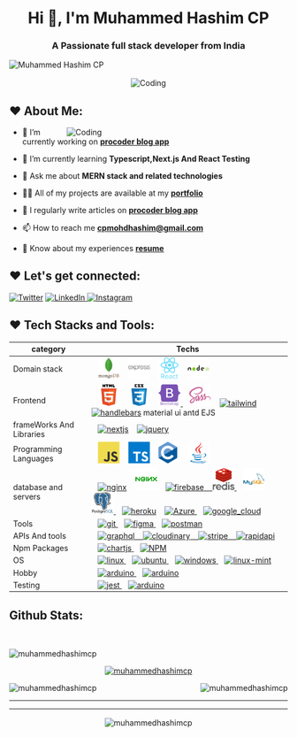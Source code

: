  
 
<!-- ![Banner](https://raw.githubusercontent.com/sreeshilck/sreeshilck/main/banner.jpg) -->

<h1 align="center">Hi 👋, I'm Muhammed Hashim CP</h1>
<h3 align="center">A Passionate full stack developer from India</h3>

<p align="left"> <img src="https://komarev.com/ghpvc/?username=muhammedhashimcp&label=Profile%20views&color=0e75b6&style=flat" alt="Muhammed Hashim CP" /> </p>

<p align="center" ><img align="center" alt="Coding" width="800" src="https://firebasestorage.googleapis.com/v0/b/muhammed-hashim-portfolio.appspot.com/o/personal%2Fmern-crop.png?alt=media&token=5a4225af-f2cc-4ddf-88b7-eb9340305e76"></p>






## ❤️ About Me:
<img align="right" alt="Coding" width="400" src="https://c.tenor.com/qJ5evVs-_uUAAAAC/coding.gif">

<p align="left" >
</p>







- 🔭 I’m currently working on [**procoder blog app**](https://procoderblogapp.netlify.app/)

- 🌱 I’m currently learning **Typescript,Next.js And React Testing**

- 💬 Ask me about **MERN stack and related technologies**

- 👨‍💻 All of my projects are available at my [**portfolio**](https://muhammedhashimportfolio.netlify.app/)
 
- 📝 I regularly write articles on [**procoder blog app**](https://procoderblogapp.netlify.app/)

- 📫 How to reach me **cpmohdhashim@gmail.com**

- 📄 Know about my experiences [**resume**](resume)



## ❤️ Let's get connected:

<p>
<a href="https://twitter.com/cpmohdhashim" target="_blank"><img alt="Twitter" src="https://img.shields.io/badge/twitter-%231DA1F2.svg?&style=for-the-badge&logo=twitter&logoColor=white"  height="30px"/></a> <a href="https://www.linkedin.com/in/muhammed-hashim-9aa2a9143/" target="_blank"><img alt="LinkedIn" src="https://img.shields.io/badge/linkedin-%230077B5.svg?&style=for-the-badge&logo=linkedin&logoColor=white"  height="30px"/> <a href="https://instagram.com" target="_blank"><img alt="Instagram" src="https://img.shields.io/badge/Instagram-E4405F?style=for-the-badge&logo=instagram&logoColor=white"  height="30px"/></a>
</p>

## ❤️ Tech Stacks and Tools:

| category | Techs                       |
| ------------- | ------------- |
| Domain stack  |&nbsp;&nbsp; <a href="https://www.mongodb.com/" target="_blank" rel="noreferrer"> <img src="https://raw.githubusercontent.com/devicons/devicon/master/icons/mongodb/mongodb-original-wordmark.svg" alt="mongodb" width="40" height="40" /></a> &nbsp;&nbsp; <a href="https://expressjs.com" target="_blank" rel="noreferrer"> <img src="https://raw.githubusercontent.com/devicons/devicon/master/icons/express/express-original-wordmark.svg" alt="express" width="40" height="40" /></a> &nbsp;&nbsp; <a href="https://reactjs.org/" target="_blank" rel="noreferrer"> <img src="https://raw.githubusercontent.com/devicons/devicon/master/icons/react/react-original-wordmark.svg" alt="react" width="40" height="40" /></a>&nbsp;&nbsp; <a href="https://nodejs.org" target="_blank" rel="noreferrer"> <img src="https://raw.githubusercontent.com/devicons/devicon/master/icons/nodejs/nodejs-original-wordmark.svg" alt="nodejs" width="40" height="40" /></a>|
| Frontend  |&nbsp;&nbsp; <a href="https://www.w3.org/html/" target="_blank" rel="noreferrer"> <img src="https://raw.githubusercontent.com/devicons/devicon/master/icons/html5/html5-original-wordmark.svg" alt="html5" width="40" height="40" /></a> &nbsp;&nbsp; <a href="https://www.w3schools.com/css/" target="_blank" rel="noreferrer"> <img src="https://raw.githubusercontent.com/devicons/devicon/master/icons/css3/css3-original-wordmark.svg" alt="css3" width="40" height="40" /></a> &nbsp;&nbsp; <a href="https://getbootstrap.com" target="_blank" rel="noreferrer"> <img src="https://raw.githubusercontent.com/devicons/devicon/master/icons/bootstrap/bootstrap-plain-wordmark.svg" alt="bootstrap" width="40" height="40" /> </a> &nbsp;&nbsp; <a href="https://sass-lang.com" target="_blank" rel="noreferrer"> <img src="https://raw.githubusercontent.com/devicons/devicon/master/icons/sass/sass-original.svg" alt="sass" width="40" height="40" /></a> &nbsp;&nbsp; <a href="https://tailwindcss.com/" target="_blank" rel="noreferrer"> <img src="https://www.vectorlogo.zone/logos/tailwindcss/tailwindcss-icon.svg" alt="tailwind" width="40" height="40" /></a> &nbsp;&nbsp; <a href="https://hbs.com/" target="_blank" rel="noreferrer"> <img src="https://www.vectorlogo.zone/logos/handlebarsjs/handlebarsjs-icon.svg" alt="handlebars" width="40" height="40" /></a> material ui antd EJS|	
| frameWorks And Libraries  |&nbsp;&nbsp; <a href="https://nextjs.org/" target="_blank" rel="noreferrer"> <img src="https://cdn.worldvectorlogo.com/logos/nextjs-2.svg" alt="nextjs" width="40" height="40" /></a> &nbsp;&nbsp; <a href="" target="_blank" rel="noreferrer"> <img src="https://www.vectorlogo.zone/logos/jquery/jquery-vertical.svg" alt="jquery" width="40" height="40" /> </a>|		
| Programming Languages |&nbsp;&nbsp; <a href="https://developer.mozilla.org/en-US/docs/Web/JavaScript" target="_blank" rel="noreferrer"> <img src="https://raw.githubusercontent.com/devicons/devicon/master/icons/javascript/javascript-original.svg" alt="javascript" width="40" height="40" /></a>  &nbsp;&nbsp; <a href="https://www.typescriptlang.org/" target="_blank" rel="noreferrer"> <img src="https://raw.githubusercontent.com/devicons/devicon/master/icons/typescript/typescript-original.svg" alt="typescript" width="40" height="40" /></a>&nbsp;&nbsp; <a href="https://www.cprogramming.com/" target="_blank" rel="noreferrer"> <img src="https://raw.githubusercontent.com/devicons/devicon/master/icons/c/c-original.svg" alt="c" width="40" height="40" /></a> &nbsp;&nbsp; <a href="https://www.java.com" target="_blank" rel="noreferrer"> <img src="https://raw.githubusercontent.com/devicons/devicon/master/icons/java/java-original.svg" alt="java" width="40" height="40" /> </a>|
|database and servers|&nbsp;&nbsp; <a href="https://www.AWS.com" target="_blank" rel="noreferrer"> <img src="https://www.vectorlogo.zone/logos/amazon_aws/amazon_aws-icon.svg" alt="nginx" width="40" height="40" /></a> &nbsp;&nbsp; <a href="https://www.nginx.com" target="_blank" rel="noreferrer"> <img src="https://raw.githubusercontent.com/devicons/devicon/master/icons/nginx/nginx-original.svg" alt="nginx" width="40" height="40" /></a> &nbsp;&nbsp; <a href="https://firebase.google.com/" target="_blank" rel="noreferrer"> <img src="https://www.vectorlogo.zone/logos/firebase/firebase-icon.svg" alt="firebase" width="40" height="40" /> &nbsp;&nbsp; <a href="https://redis.io" target="_blank" rel="noreferrer"> <img src="https://raw.githubusercontent.com/devicons/devicon/master/icons/redis/redis-original-wordmark.svg" alt="redis" width="40" height="40" /> </a> &nbsp;&nbsp; <a href="https://www.mysql.com/" target="_blank" rel="noreferrer"> <img src="https://raw.githubusercontent.com/devicons/devicon/master/icons/mysql/mysql-original-wordmark.svg" alt="mysql" width="40" height="40" /></a> &nbsp;&nbsp; <a href="https://www.postgresql.org" target="_blank" rel="noreferrer"> <img src="https://raw.githubusercontent.com/devicons/devicon/master/icons/postgresql/postgresql-original-wordmark.svg" alt="postgresql" width="40" height="40" /> </a>&nbsp;&nbsp; <a href="https://heroku.com" target="_blank" rel="noreferrer"> <img src="https://www.vectorlogo.zone/logos/heroku/heroku-icon.svg" alt="heroku" width="40" height="40" /></a> &nbsp;&nbsp; <a href="" target="_blank" rel="noreferrer"> <img src="https://www.vectorlogo.zone/logos/microsoft_azure/microsoft_azure-icon.svg" alt="Azure" width="40" height="40" /> </a> &nbsp;&nbsp; <a href="" target="_blank" rel="noreferrer"> <img src="https://www.vectorlogo.zone/logos/google_cloud/google_cloud-icon.svg" alt="google_cloud" width="40" height="40" /></a>|
|Tools|&nbsp;&nbsp; <a href="https://git-scm.com/" target="_blank" rel="noreferrer"> <img src="https://www.vectorlogo.zone/logos/git-scm/git-scm-icon.svg" alt="git" width="40" height="40" /> </a>&nbsp;&nbsp; <a href="https://www.figma.com/" target="_blank" rel="noreferrer"> <img src="https://www.vectorlogo.zone/logos/figma/figma-icon.svg" alt="figma" width="40" height="40" /> </a> &nbsp;&nbsp; <a href="https://postman.com" target="_blank" rel="noreferrer"> <img src="https://www.vectorlogo.zone/logos/getpostman/getpostman-icon.svg" alt="postman" width="40" height="40" /></a>|
|APIs And tools|&nbsp;&nbsp; <a href="https://graphql.org" target="_blank" rel="noreferrer"> <img src="https://www.vectorlogo.zone/logos/graphql/graphql-icon.svg" alt="graphql" width="40" height="40" /> &nbsp;&nbsp; <a href="cloudinary" target="_blank" rel="noreferrer"> <img src="https://github.com/gilbarbara/logos/blob/master/logos/cloudinary-icon.svg" alt="cloudinary" width="40" height="40" /> &nbsp;&nbsp; <a href="stripe" target="_blank" rel="noreferrer"> <img src="https://www.vectorlogo.zone/logos/stripe/stripe-icon.svg" alt="stripe" width="40" height="40" /> &nbsp;&nbsp; <a href="rapidapi" target="_blank" rel="noreferrer"> <img src="https://www.vectorlogo.zone/logos/rapidapi/rapidapi-icon.svg" alt="rapidapi" width="40" height="40" />|
|Npm Packages|&nbsp;&nbsp; <a href="https://www.chartjs.org" target="_blank" rel="noreferrer"> <img src="https://www.chartjs.org/media/logo-title.svg" alt="chartjs" width="40" height="40" /> </a> &nbsp;&nbsp; <a href="https://www.npm.org" target="_blank" rel="noreferrer"> <img src="https://www.vectorlogo.zone/logos/npmjs/npmjs-icon.svg" alt="NPM" width="40" height="40" /> </a>|
|OS|&nbsp;&nbsp; <a href="" target="_blank" rel="noreferrer"> <img src="https://www.vectorlogo.zone/logos/linux/linux-icon.svg" alt="linux" width="40" height="40" /> </a> &nbsp;&nbsp; <a href="" target="_blank" rel="noreferrer"> <img src="https://www.vectorlogo.zone/logos/ubuntu/ubuntu-tile.svg" alt="ubuntu" width="40" height="40" /> </a> &nbsp;&nbsp; <a href="" target="_blank" rel="noreferrer"> <img src="https://www.vectorlogo.zone/logos/microsoft/microsoft-icon.svg" alt="windows" width="40" height="40" /> </a> &nbsp;&nbsp; <a href="mint" target="_blank" rel="noreferrer"> <img src="https://www.vectorlogo.zone/logos/mint/mint-icon.svg" alt="linux-mint" width="40" height="40" /> </a>|
|Hobby|&nbsp;&nbsp; <a href="" target="_blank" rel="noreferrer"> <img src="https://www.vectorlogo.zone/logos/arduino/arduino-official.svg" alt="arduino" width="40" height="40" /> </a> &nbsp;&nbsp; <a href="" target="_blank" rel="noreferrer"> <img src="https://www.vectorlogo.zone/logos/raspberrypi/raspberrypi-icon.svg" alt="arduino" width="40" height="40" /> </a>|
|Testing|&nbsp;&nbsp; <a href="" target="_blank" rel="noreferrer"> <img src="https://www.vectorlogo.zone/logos/jestjsio/jestjsio-icon.svg" alt="jest" width="40" height="40" /> </a>&nbsp;&nbsp; <a href="" target="_blank" rel="noreferrer"> <img src="https://www.vectorlogo.zone/logos/mochajs/mochajs-icon.svg" alt="arduino" width="40" height="40" /> </a>|
	
	




## Github Stats:
<br>
<p align="left"> <img src="https://komarev.com/ghpvc/?username=muhammedhashimcp&label=Profile%20views&color=0e75b6&style=flat" alt="muhammedhashimcp" /> </p>

<p align="center"> <a href="https://github.com/ryo-ma/github-profile-trophy"><img src="https://github-profile-trophy.vercel.app/?username=muhammedhashimcp" alt="muhammedhashimcp" /></a> </p>

<p align="center" ><img align="left" src="https://github-readme-streak-stats.herokuapp.com/?user=muhammedhashimcp&" alt="muhammedhashimcp" /><img align="right" src="https://github-readme-stats.vercel.app/api/top-langs?username=muhammedhashimcp&show_icons=true&locale=en&layout=compact" alt="muhammedhashimcp" /></p>

<br>
<hr>
<hr>
<p align="center" ><img align="center" src="https://firebasestorage.googleapis.com/v0/b/muhammed-hashim-portfolio.appspot.com/o/personal%2Ffooter.png?alt=media&token=d84f2954-563e-4017-822c-f9d1d358cab3" alt="muhammedhashimcp" /></p>
